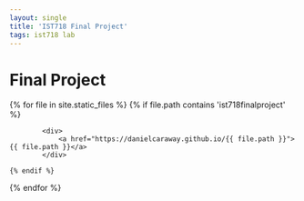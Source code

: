 ```yaml
---
layout: single
title: 'IST718 Final Project'
tags: ist718 lab 
---
```


# Final Project

<div>
{% for file in site.static_files %}
    {% if file.path contains 'ist718finalproject' %}
        
            <div>
                <a href="https://danielcaraway.github.io/{{ file.path }}">{{ file.path }}</a>
            </div>

    {% endif %}
{% endfor %}
</div>
